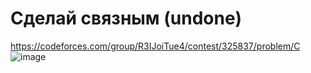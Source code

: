 # Сделай связным (undone)
https://codeforces.com/group/R3IJoiTue4/contest/325837/problem/C
![image](https://github.com/OrlovAlexey/Olympiad-programming/assets/33424589/b063ce84-e998-4818-b815-80ad895434a8)
